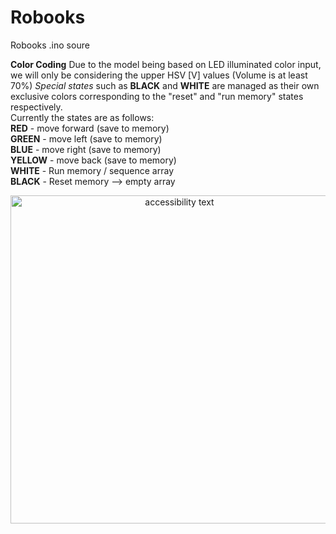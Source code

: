 # Robooks
Robooks .ino soure

<b>Color Coding</b>
Due to the model being based on LED illuminated color input, we will only be considering the upper HSV [V] values (Volume is at least 70%)
<i>Special states</i> such as <b>BLACK</b> and <b>WHITE</b> are managed as their own exclusive colors corresponding to the "reset" and "run memory" states respectively.<br>
Currently the states are as follows:<br>
<b>RED</b> - move forward (save to memory)<br>
<b>GREEN</b> - move left (save to memory)<br>
<b>BLUE</b> - move right (save to memory)<br>
<b>YELLOW</b> - move back (save to memory)<br>
<b>WHITE</b> - Run memory / sequence array<br>
<b>BLACK</b> - Reset memory --> empty array<br>
<p align="center">
  <img src="https://www.mediafire.com/convkey/1457/jjxbcmp9b6k35uwzg.jpg?size_id=5" width="525" alt="accessibility text">
</p>
